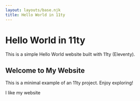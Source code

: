 ```yaml
---
layout: layouts/base.njk
title: Hello World in 11ty
---
```


# Hello World in 11ty

This is a simple Hello World website built with 11ty (Eleventy). 

## Welcome to My Website

This is a minimal example of an 11ty project. Enjoy exploring!

I like my website